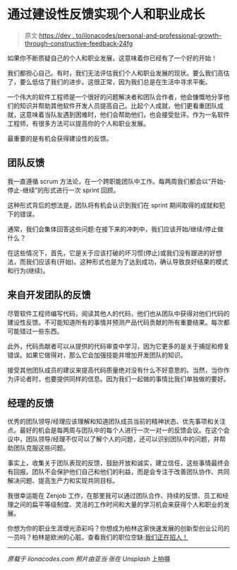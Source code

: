 # 通过建设性反馈实现个人和职业成长

> 原文:[https://dev . to/ilonacodes/personal-and-professional-growth-through-constructive-feedback-24fg](https://dev.to/ilonacodes/personal-and-professional-growth-through-constructive-feedback-24fg)

如果你不断质疑自己的个人和职业发展，这意味着你已经有了一个好的开始！

我们都担心自己。有时，我们无法评估我们个人和职业发展的现状。要么我们高估了，要么低估了我们的进步。这很正常，因为我们总是在生活中寻求平衡。

一个伟大的软件工程师是一个很好的问题解决者和团队合作者，他会慷慨地分享他们的知识并帮助其他软件开发人员提高自己。比起个人成就，他们更看重团队成就，这意味着当队友遇到困难时，他们会帮助他们，也会接受批评。作为一名软件工程师，有很多方法可以提高你的个人和职业发展。

最重要的是有机会获得建设性的反馈。

## [](#feedback-from-team)团队反馈

我一直遵循 scrum 方法论，在一个跨职能团队中工作。每两周我们都会以“开始-停止-继续”的形式进行一次 sprint 回顾。

这种形式背后的想法是，团队将有机会认识到我们在 sprint 期间取得的成就和犯下的错误。

通常，我们会集体回答这些问题:在接下来的冲刺中，我们应该开始/继续/停止做什么？

在这些情况下，首先，它是关于应该打破的坏习惯(停止)或我们没有跟进的好想法，而我们应该有(开始)。这种形式也是为了达到成功，确认导致良好结果的模式和行为(继续)。

## 来自开发团队的反馈

尽管软件工程师编写代码，阅读其他人的代码，他们也从团队中获得对他们代码的建设性反馈。不可能知道所有的事情并预测产品代码贡献的所有重要结果。每次都可能错过一些东西。

此外，代码贡献者可以从提供的代码审查中学习，因为它更多的是关于捕捉和修复错误。如果它做得对，那么它会加强技能并增加开发团队的知识。

接受其他团队成员的建议来提高代码质量绝对没有什么不好意思的。当然，当你作为评论者时，也要提供同样的信息。因为我们一起做的事情比我们单独做的要好。

## [](#feedback-from-manager)经理的反馈

优秀的团队领导/经理应该理解和知道团队成员当前的精神状态、优先事项和关注点。最好的机会是每两周与团队中的每个人进行一次一对一的反馈会议。在这个会议中，团队领导/经理不仅可以了解个人的问题，还可以识别团队中的问题，并帮助团队克服这些问题。

事实上，收集关于团队表现的反馈，鼓励开放和诚实，建立信任，这些事情最终会有回报。团队不会保护他们自己和他们的利益，而是会专注于改善团队协作、共同解决问题、提高生产力和实现共同目标。

我很幸运能在 Zenjob 工作，在那里我可以通过团队合作、持续的反馈、员工和经理之间的扁平等级制度、灵活的工作时间和大量的学习机会来获得个人和职业的发展。

你想为你的职业生涯增光添彩吗？你想成为柏林这家快速发展的创新型创业公司的一员吗？柏林是欧洲的心脏。查看我们的职位空缺:[我们正在招人！](https://zenjob.teamtailor.com/jobs)

* * *

*原载于 ilonacodes.com*
*照片由亚当·张在 Unsplash* 上拍摄